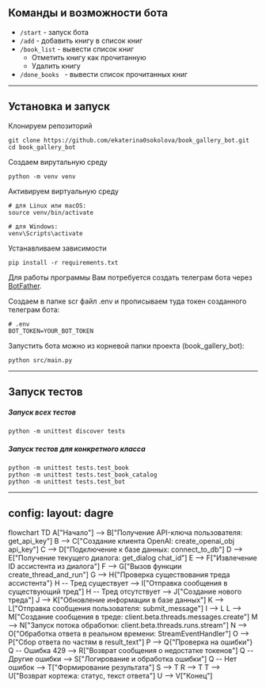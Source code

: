 ## Команды и возможности бота

* ```/start``` - запуск бота
* ```/add``` - добавить книгу в список книг
* ```/book_list``` - вывести список книг
  * Отметить книгу как прочитанную
  * Удалить книгу
* ```/done_books ``` - вывести список прочитанных книг


***
## Установка и запуск

Клонируем репозиторий
```
git clone https://github.com/ekaterina0sokolova/book_gallery_bot.git
cd book_gallery_bot
```

Создаем вирутальную среду
```
python -m venv venv
```
Активируем виртуальную среду
```
# для Linux или macOS:
source venv/bin/activate

# для Windows:
venv\Scripts\activate
```

Устанавливаем зависимости
```
pip install -r requirements.txt
```

Для работы программы Вам потребуется создать телеграм бота через [BotFather](https://t.me/botfather).

Создаем в папке scr файл .env и прописываем туда токен созданного телеграм бота:
```
# .env
BOT_TOKEN=YOUR_BOT_TOKEN
```

Запустить бота можно из корневой папки проекта (book_gallery_bot):
```
python src/main.py
```

***
## Запуск тестов
##### Запуск всех тестов
```
python -m unittest discover tests
```

##### Запуск тестов для конкретного класса
```
python -m unittest tests.test_book
python -m unittest tests.test_book_catalog
python -m unittest tests.test_bot
```

---
config:
  layout: dagre
---
flowchart TD
    A["Начало"] --> B["Получение API-ключа пользователя: get_api_key"]
    B --> C["Создание клиента OpenAI: create_openai_obj api_key"]
    C --> D["Подключение к базе данных: connect_to_db"]
    D --> E["Получение текущего диалога: get_dialog chat_id"]
    E --> F["Извлечение ID ассистента из диалога"]
    F --> G["Вызов функции create_thread_and_run"]
    G --> H{"Проверка существования треда ассистента"}
    H -- Тред существует --> I["Отправка сообщения в существующий тред"]
    H -- Тред отсутствует --> J["Создание нового треда"]
    J --> K["Обновление информации в базе данных"]
    K --> L["Отправка сообщения пользователя: submit_message"]
    I --> L
    L --> M["Создание сообщения в треде: client.beta.threads.messages.create"]
    M --> N["Запуск потока обработки: client.beta.threads.runs.stream"]
    N --> O["Обработка ответа в реальном времени: StreamEventHandler"]
    O --> P["Сбор ответа по частям в result_text"]
    P --> Q{"Проверка на ошибки"}
    Q -- Ошибка 429 --> R["Возврат сообщения о недостатке токенов"]
    Q -- Другие ошибки --> S["Логирование и обработка ошибки"]
    Q -- Нет ошибок --> T["Формирование результата"]
    S --> T
    R --> T
    T --> U["Возврат кортежа: статус, текст ответа"]
    U --> V["Конец"]

